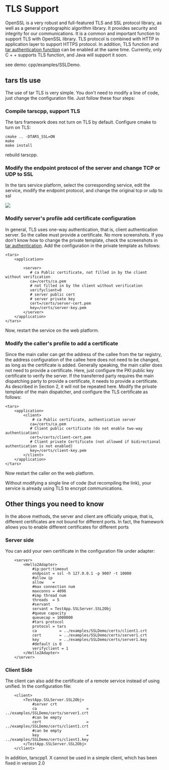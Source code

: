# TLS Support

OpenSSL is a very robust and full-featured TLS and SSL protocol library, as well as a general cryptographic algorithm library. It provides security and integrity for our communications. It is a common and important function to support TLS with OpenSSL library. TLS protocol is combined with HTTP in application layer to support HTTPS protocol. In addition, TLS function and [tar authentication function](tars-auth.md) can be enabled at the same time. Currently, only C + + supports TLS function, and Java will support it soon.

see demo: cpp/examples/SSLDemo.

## tars tls use

The use of tar TLS is very simple. You don't need to modify a line of code, just change the configuration file. Just follow these four steps:

### Compile tarscpp, support TLS

The tars framework does not turn on TLS by default. Configure cmake to turn on TLS:

```text
cmake .. -DTARS_SSL=ON
make
make install
```

rebuild tarscpp.

### Modify the endpoint protocol of the server and change TCP or UDP to SSL

In the tars service platform, select the corresponding service, edit the service, modify the endpoint protocol, and change the original tcp or udp to ssl

![](../assets/tars_ssl_endpoint.png)

### Modify server's profile add certificate configuration

In general, TLS uses one-way authentication, that is, client authentication server. So the callee must provide a certificate. No more screenshots. If you don't know how to change the private template, check the screenshots in [tar authentication](tars-auth.md). Add the configuration in the private template as follows:

```text
<tars>
    <application>
    
        <server>
           # ca Public certificate, not filled in by the client without verification
           ca=/certs/ca.pem 
           # not filled in by the client without verification
           verifyclient=0 
           # server public cert
           # server private key
           cert=/certs/server-cert.pem 
           key=/certs/server-key.pem 
        </server>
    </application>
</tars>
```

Now, restart the service on the web platform.

### Modify the caller's profile to add a certificate

Since the main caller can get the address of the callee from the tar registry, the address configuration of the callee here does not need to be changed, as long as the certificate is added. Generally speaking, the main caller does not need to provide a certificate. Here, just configure the PKI public key certificate to verify the server. If the transferred party requires the main dispatching party to provide a certificate, it needs to provide a certificate. As described in Section 2, it will not be repeated here. Modify the private template of the main dispatcher, and configure the TLS certificate as follows:

```text
<tars>
    <application>
        <client>
            # ca Public certificate, authentication server
           ca=/certs/ca.pem 
           # Client public certificate (do not enable two-way authentication)
           cert=/certs/client-cert.pem 
           # Client private Certificate (not allowed if bidirectional authentication is not enabled)
           key=/certs/client-key.pem 
        </client>
    </application>
</tars>
```

Now restart the caller on the web platform.

Without modifying a single line of code (but recompiling the link), your service is already using TLS to encrypt communications.

## Other things you need to know

In the above methods, the server and client are officially unique, that is, different certificates are not bound for different ports. In fact, the framework allows you to enable different certificates for different ports

### Server side

You can add your own certificate in the configuration file under adapter:

```
    <server>
        <Hello2Adapter>
            #ip:port:timeout
            endpoint = ssl -h 127.0.0.1 -p 9007 -t 10000
            #allow ip
            allow	 =
            #max connection num
            maxconns = 4096
            #imp thread num
            threads	 = 5
            #servant
            servant = TestApp.SSLServer.SSL2Obj
            #queue capacity
            queuecap = 1000000
            #tars protocol
	        protocol = tars
            ca          = ../examples/SSLDemo/certs/client1.crt
            cert        = ../examples/SSLDemo/certs/server1.crt
            key         = ../examples/SSLDemo/certs/server1.key
            #default is 0
            verifyclient = 1
        </Hello2Adapter>
    </server>    

```

### Client Side

The client can also add the certificate of a remote service instead of using unified. In the configuration file:

```
    <client>
        <TestApp.SSLServer.SSL2Obj>
            #server crt
            ca                      = ../examples/SSLDemo/certs/server1.crt
            #can be empty
            cert                    = ../examples/SSLDemo/certs/client1.crt
            #can be empty
            key                     = ../examples/SSLDemo/certs/client1.key
        </TestApp.SSLServer.SSL2Obj>
    </client>
```

In addition, tarscpp1. X cannot be used in a simple client, which has been fixed in version 2.0



